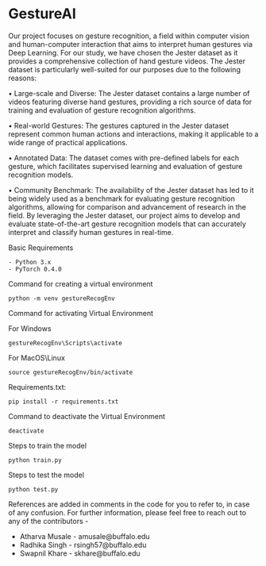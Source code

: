 
# GestureAI


Our project focuses on gesture recognition, a field within computer vision and human-computer interaction that aims to interpret human gestures via Deep Learning. For our study, we have chosen the Jester dataset as it provides a comprehensive collection of hand gesture videos. The Jester dataset is particularly well-suited for our purposes due to the following reasons: 



• Large-scale and Diverse: The Jester dataset contains a large number of videos featuring diverse hand gestures, providing a rich source of data for training and evaluation of gesture recognition algorithms. 

• Real-world Gestures: The gestures captured in the Jester dataset represent common human actions and interactions, making it applicable to a wide range of practical applications. 


• Annotated Data: The dataset comes with pre-defined labels for each gesture, which facilitates supervised learning and evaluation of gesture recognition models. 


• Community Benchmark: The availability of the Jester dataset has led to it being widely used as a benchmark for evaluating gesture recognition algorithms, allowing for comparison and advancement of research in the field. By leveraging the Jester dataset, our project aims to develop and evaluate state-of-the-art gesture recognition models that can accurately interpret and classify human gestures in real-time.


Basic Requirements
```shell
- Python 3.x
- PyTorch 0.4.0
 ```

Command for creating a virtual environment

```
python -m venv gestureRecogEnv
```

Command for activating Virtual Environment

For Windows

```
gestureRecogEnv\Scripts\activate
```

For MacOS\Linux
```
source gestureRecogEnv/bin/activate
```

 
Requirements.txt:  
```shell
pip install -r requirements.txt
```

Command to deactivate the Virtual Environment

```
deactivate
```


Steps to train the model

```
python train.py 
```

Steps to test the model

```
python test.py
```
References are added in comments in the code for you to refer to, in case of any confusion.
For further information, please feel free to reach out to any of the contributors -
  <ul>
    <li>Atharva Musale - amusale@buffalo.edu</li>
    <li>Radhika Singh - rsingh57@buffalo.edu</li>
    <li>Swapnil Khare - skhare@buffalo.edu</li>
  </ul>
